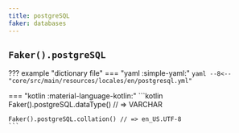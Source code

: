 ```yaml
---
title: postgreSQL
faker: databases
---
```


## `Faker().postgreSQL`

??? example "dictionary file"
    === "yaml :simple-yaml:"
        ```yaml
        --8<-- "core/src/main/resources/locales/en/postgresql.yml"
        ```

=== "kotlin :material-language-kotlin:"
    ```kotlin
    Faker().postgreSQL.dataType() // => VARCHAR

    Faker().postgreSQL.collation() // => en_US.UTF-8
    ```